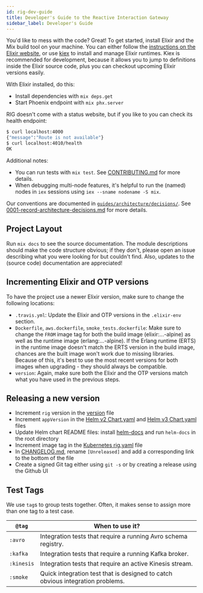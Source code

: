 ```yaml
---
id: rig-dev-guide
title: Developer's Guide to the Reactive Interaction Gateway
sidebar_label: Developer's Guide
---
```


You'd like to mess with the code? Great! To get started, install Elixir and the Mix build tool on your machine. You can either follow the [instructions on the Elixir website](https://elixir-lang.org/install.html), or use [kiex](https://github.com/taylor/kiex) to install and manage Elixir runtimes. Kiex is recommended for development, because it allows you to jump to definitions inside the Elixir source code, plus you can checkout upcoming Elixir versions easily.

With Elixir installed, do this:

- Install dependencies with `mix deps.get`
- Start Phoenix endpoint with `mix phx.server`

RIG doesn't come with a status website, but if you like to you can check its health endpoint:

```bash
$ curl localhost:4000
{"message":"Route is not available"}
$ curl localhost:4010/health
OK
```

Additional notes:

- You can run tests with `mix test`. See [CONTRIBUTING.md](https://github.com/Accenture/reactive-interaction-gateway/blob/master/CONTRIBUTING.md) for more details.
- When debugging multi-node features, it's helpful to run the (named) nodes in `iex` sessions
  using `iex --sname nodename -S mix`.

Our conventions are documented in [`guides/architecture/decisions/`](https://github.com/Accenture/reactive-interaction-gateway/blob/master/guides/architecture/decisions/). See [0001-record-architecture-decisions.md](https://github.com/Accenture/reactive-interaction-gateway/blob/master/guides/architecture/decisions/0001-record-architecture-decisions.md) for more details.

## Project Layout

Run `mix docs` to see the source documentation. The module descriptions should make the code structure obvious; if they don't, please open an issue describing what you were looking for but couldn't find. Also, updates to the (source code) documentation are appreciated!

## Incrementing Elixir and OTP versions

To have the project use a newer Elixir version, make sure to change the following locations:

- `.travis.yml`: Update the Elixir and OTP versions in the `.elixir-env` section.
- `Dockerfile`, `aws.dockerfile`, `smoke_tests.dockerfile`: Make sure to change the `FROM` image tag for both the build image (elixir:...-alpine) as well as the runtime image (erlang:...-alpine). If the Erlang runtime (ERTS) in the runtime image doesn't match the ERTS version in the build image, chances are the built image won't work due to missing libraries. Because of this, it's best to use the most recent versions for both images when upgrading - they should always be compatible.
- `version`: Again, make sure both the Elixir and the OTP versions match what you have used in the previous steps.

## Releasing a new version

- Increment `rig` version in the [version](../version) file
- Increment `appVersion` in the [Helm v2 Chart.yaml](../deployment/helm2/reactive-interaction-gateway/Chart.yaml) and [Helm v3 Chart.yaml](../deployment/helm3/reactive-interaction-gateway/Chart.yaml) files
- Update Helm chart README files: install [helm-docs](https://github.com/norwoodj/helm-docs) and run `helm-docs` in the root directory
- Increment image tag in the [Kubernetes rig.yaml](../deployment/kubectl/rig.yaml) file
- In [CHANGELOG.md](../CHANGELOG.md), rename `[Unreleased]` and add a corresponding link to the bottom of the file
- Create a signed Git tag either using `git -s` or by creating a release using the Github UI

## Test Tags

We use `tag`s to group tests together. Often, it makes sense to assign more than one tag to a test case.

| `@tag`     | When to use it?                                                                |
| ---------- | ------------------------------------------------------------------------------ |
| `:avro`    | Integration tests that require a running Avro schema registry.                 |
| `:kafka`   | Integration tests that require a running Kafka broker.                         |
| `:kinesis` | Integration tests that require an active Kinesis stream.                       |
| `:smoke`   | Quick integration test that is designed to catch obvious integration problems. |

